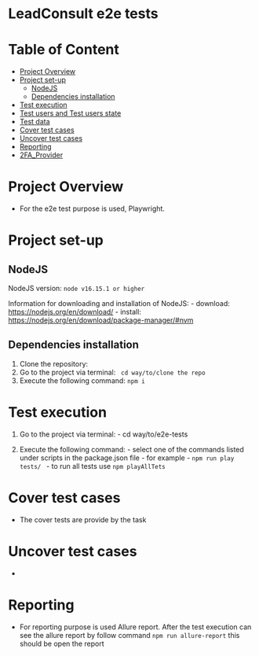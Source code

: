 # LeadConsult e2e tests

# Table of Content

- [Project Overview](#Project-overview)
- [Project set-up](#Project-set-up)
  - [NodeJS](#NodeJS)
  - [Dependencies installation](#Dependencies-installation)
- [Test execution](#Test-execution)
- [Test users and Test users state](#Test-users-and-Test-users-state)
- [Test data](#test-data)
- [Cover test cases](#Cover-test-cases)
- [Uncover test cases](#Uncover-test-cases)
- [Reporting](#Reporting)
- [2FA_Provider](#2FA_Provider)

# Project Overview

- For the e2e test purpose is used, Playwright.


# Project set-up

## NodeJS

NodeJS version:
`node v16.15.1 or higher`

Information for downloading and installation of NodeJS: - download: https://nodejs.org/en/download/ - install: https://nodejs.org/en/download/package-manager/#nvm

## Dependencies installation

  1. Clone the repository:
  2. Go to the project via terminal:
      ``` cd way/to/clone the repo```
  3. Execute the following command: ``` npm i ```

# Test execution

  1. Go to the project via terminal:
    - cd way/to/e2e-tests

  2. Execute the following command:
    - select one of the commands listed under scripts in the package.json file
    - for example - ```npm run play tests/ ```
    - to run all tests use ```npm playAllTets```


# Cover test cases
- The cover tests are provide by the task

# Uncover test cases
- 

# Reporting
- For reporting purpose is used Allure report. 
  After the test execution can see the allure report by follow command ``npm run allure-report`` this should be open the report
